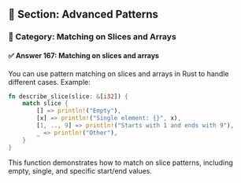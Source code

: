 ## 📘 Section: Advanced Patterns  
### 🔹 Category: Matching on Slices and Arrays  
#### ✅ Answer 167: Matching on slices and arrays

You can use pattern matching on slices and arrays in Rust to handle different cases. Example:

```rust
fn describe_slice(slice: &[i32]) {
    match slice {
        [] => println!("Empty"),
        [x] => println!("Single element: {}", x),
        [1, .., 9] => println!("Starts with 1 and ends with 9"),
        _ => println!("Other"),
    }
}
```

This function demonstrates how to match on slice patterns, including empty, single, and specific start/end values.
